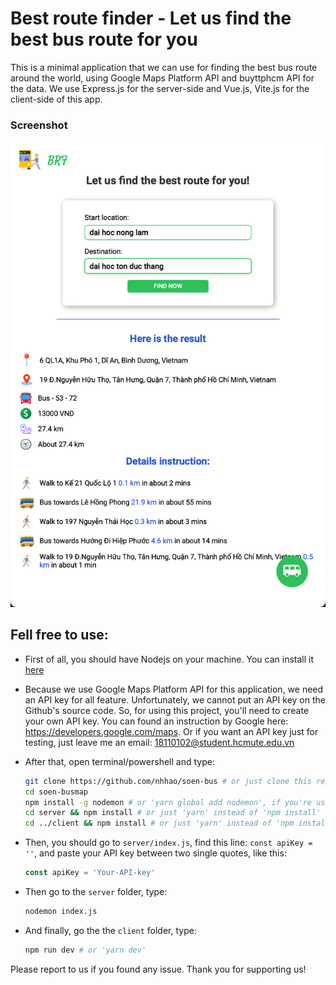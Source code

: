 # Best route finder - Let us find the best bus route for you

This is a minimal application that we can use for finding the best bus route around the world, using Google Maps Platform API and buyttphcm API for the data. We use Express.js for the server-side and Vue.js, Vite.js for the client-side of this app.

### Screenshot

![screenshot of busmap](./screenshots/result.jpeg)

## Fell free to use:

-   First of all, you should have Nodejs on your machine. You can install it [here](https://nodejs.org/en/)
-   Because we use Google Maps Platform API for this application, we need an API key for all feature. Unfortunately, we cannot put an API key on the Github's source code. So, for using this project, you'll need to create your own API key. You can found an instruction by Google here: https://developers.google.com/maps. Or if you want an API key just for testing, just leave me an email: 18110102@student.hcmute.edu.vn
-   After that, open terminal/powershell and type:

    ```sh
    git clone https://github.com/nhhao/soen-bus # or just clone this repository
    cd soen-busmap
    npm install -g nodemon # or 'yarn global add nodemon', if you're using yarn package management
    cd server && npm install # or just 'yarn' instead of 'npm install'
    cd ../client && npm install # or just 'yarn' instead of 'npm install'
    ```

-   Then, you should go to `server/index.js`, find this line: `const apiKey = ''`, and paste your API key between two single quotes, like this:

    ```javascript
    const apiKey = 'Your-API-key'
    ```

-   Then go to the `server` folder, type:
    ```sh
    nodemon index.js
    ```
-   And finally, go the the `client` folder, type:
    ```sh
    npm run dev # or 'yarn dev'
    ```

Please report to us if you found any issue. Thank you for supporting us!
